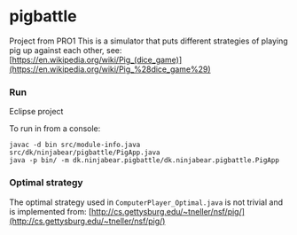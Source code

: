 # pigbattle
Project from PRO1
This is a simulator that puts different strategies of playing pig up against each other, see: [https://en.wikipedia.org/wiki/Pig_(dice_game)](https://en.wikipedia.org/wiki/Pig_%28dice_game%29)

### Run
Eclipse project

To run in from a console:

```
javac -d bin src/module-info.java src/dk/ninjabear/pigbattle/PigApp.java
java -p bin/ -m dk.ninjabear.pigbattle/dk.ninjabear.pigbattle.PigApp
```

### Optimal strategy
The optimal strategy used in `ComputerPlayer_Optimal.java` is not trivial and is implemented from: [http://cs.gettysburg.edu/~tneller/nsf/pig/](http://cs.gettysburg.edu/~tneller/nsf/pig/)
